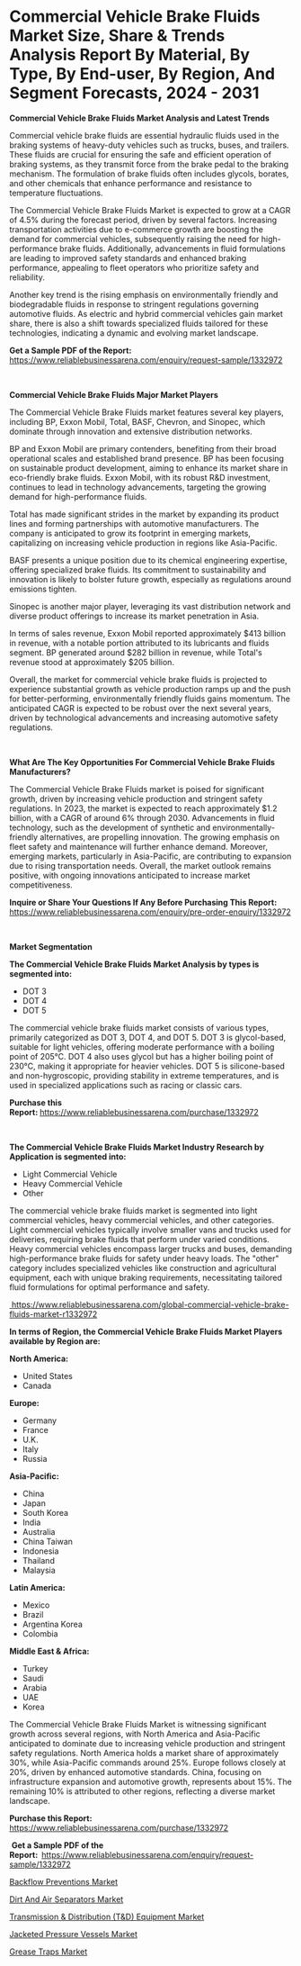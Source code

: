 <p><h1>Commercial Vehicle Brake Fluids Market Size, Share & Trends Analysis Report By Material, By Type, By End-user, By Region, And Segment Forecasts, 2024 - 2031</h1></p><p><strong>Commercial Vehicle Brake Fluids Market Analysis and Latest Trends</strong></p>
<p><p>Commercial vehicle brake fluids are essential hydraulic fluids used in the braking systems of heavy-duty vehicles such as trucks, buses, and trailers. These fluids are crucial for ensuring the safe and efficient operation of braking systems, as they transmit force from the brake pedal to the braking mechanism. The formulation of brake fluids often includes glycols, borates, and other chemicals that enhance performance and resistance to temperature fluctuations.</p><p>The Commercial Vehicle Brake Fluids Market is expected to grow at a CAGR of 4.5% during the forecast period, driven by several factors. Increasing transportation activities due to e-commerce growth are boosting the demand for commercial vehicles, subsequently raising the need for high-performance brake fluids. Additionally, advancements in fluid formulations are leading to improved safety standards and enhanced braking performance, appealing to fleet operators who prioritize safety and reliability.</p><p>Another key trend is the rising emphasis on environmentally friendly and biodegradable fluids in response to stringent regulations governing automotive fluids. As electric and hybrid commercial vehicles gain market share, there is also a shift towards specialized fluids tailored for these technologies, indicating a dynamic and evolving market landscape.</p></p>
<p><strong>Get a Sample PDF of the Report:&nbsp;</strong> <a href="https://www.reliablebusinessarena.com/enquiry/request-sample/1332972?utm_campaign=1294&utm_medium=2&utm_source=Github&utm_content=ia&utm_term=03102024&utm_id=commercial-vehicle-brake-fluids">https://www.reliablebusinessarena.com/enquiry/request-sample/1332972</a></p>
<p>&nbsp;</p>
<p><strong>Commercial Vehicle Brake Fluids Major Market Players</strong></p>
<p><p>The Commercial Vehicle Brake Fluids market features several key players, including BP, Exxon Mobil, Total, BASF, Chevron, and Sinopec, which dominate through innovation and extensive distribution networks.</p><p>BP and Exxon Mobil are primary contenders, benefiting from their broad operational scales and established brand presence. BP has been focusing on sustainable product development, aiming to enhance its market share in eco-friendly brake fluids. Exxon Mobil, with its robust R&D investment, continues to lead in technology advancements, targeting the growing demand for high-performance fluids.</p><p>Total has made significant strides in the market by expanding its product lines and forming partnerships with automotive manufacturers. The company is anticipated to grow its footprint in emerging markets, capitalizing on increasing vehicle production in regions like Asia-Pacific.</p><p>BASF presents a unique position due to its chemical engineering expertise, offering specialized brake fluids. Its commitment to sustainability and innovation is likely to bolster future growth, especially as regulations around emissions tighten. </p><p>Sinopec is another major player, leveraging its vast distribution network and diverse product offerings to increase its market penetration in Asia. </p><p>In terms of sales revenue, Exxon Mobil reported approximately $413 billion in revenue, with a notable portion attributed to its lubricants and fluids segment. BP generated around $282 billion in revenue, while Total's revenue stood at approximately $205 billion.</p><p>Overall, the market for commercial vehicle brake fluids is projected to experience substantial growth as vehicle production ramps up and the push for better-performing, environmentally friendly fluids gains momentum. The anticipated CAGR is expected to be robust over the next several years, driven by technological advancements and increasing automotive safety regulations.</p></p>
<p>&nbsp;</p>
<p><strong>What Are The Key Opportunities For Commercial Vehicle Brake Fluids Manufacturers?</strong></p>
<p><p>The Commercial Vehicle Brake Fluids market is poised for significant growth, driven by increasing vehicle production and stringent safety regulations. In 2023, the market is expected to reach approximately $1.2 billion, with a CAGR of around 6% through 2030. Advancements in fluid technology, such as the development of synthetic and environmentally-friendly alternatives, are propelling innovation. The growing emphasis on fleet safety and maintenance will further enhance demand. Moreover, emerging markets, particularly in Asia-Pacific, are contributing to expansion due to rising transportation needs. Overall, the market outlook remains positive, with ongoing innovations anticipated to increase market competitiveness.</p></p>
<p><strong>Inquire or Share Your Questions If Any Before Purchasing This Report:</strong> <a href="https://www.reliablebusinessarena.com/enquiry/pre-order-enquiry/1332972?utm_campaign=1294&utm_medium=2&utm_source=Github&utm_content=ia&utm_term=03102024&utm_id=commercial-vehicle-brake-fluids">https://www.reliablebusinessarena.com/enquiry/pre-order-enquiry/1332972</a></p>
<p>&nbsp;</p>
<p><strong>Market Segmentation</strong></p>
<p><strong>The Commercial Vehicle Brake Fluids Market Analysis by types is segmented into:</strong></p>
<p><ul><li>DOT 3</li><li>DOT 4</li><li>DOT 5</li></ul></p>
<p><p>The commercial vehicle brake fluids market consists of various types, primarily categorized as DOT 3, DOT 4, and DOT 5. DOT 3 is glycol-based, suitable for light vehicles, offering moderate performance with a boiling point of 205°C. DOT 4 also uses glycol but has a higher boiling point of 230°C, making it appropriate for heavier vehicles. DOT 5 is silicone-based and non-hygroscopic, providing stability in extreme temperatures, and is used in specialized applications such as racing or classic cars.</p></p>
<p><strong>Purchase this Report:&nbsp;</strong><a href="https://www.reliablebusinessarena.com/purchase/1332972?utm_campaign=1294&utm_medium=2&utm_source=Github&utm_content=ia&utm_term=03102024&utm_id=commercial-vehicle-brake-fluids">https://www.reliablebusinessarena.com/purchase/1332972</a></p>
<p>&nbsp;</p>
<p><strong>The Commercial Vehicle Brake Fluids Market Industry Research by Application is segmented into:</strong></p>
<p><ul><li>Light Commercial Vehicle</li><li>Heavy Commercial Vehicle</li><li>Other</li></ul></p>
<p><p>The commercial vehicle brake fluids market is segmented into light commercial vehicles, heavy commercial vehicles, and other categories. Light commercial vehicles typically involve smaller vans and trucks used for deliveries, requiring brake fluids that perform under varied conditions. Heavy commercial vehicles encompass larger trucks and buses, demanding high-performance brake fluids for safety under heavy loads. The "other" category includes specialized vehicles like construction and agricultural equipment, each with unique braking requirements, necessitating tailored fluid formulations for optimal performance and safety.</p></p>
<p><a href="https://www.reliablebusinessarena.com/global-commercial-vehicle-brake-fluids-market-r1332972?utm_campaign=1294&utm_medium=2&utm_source=Github&utm_content=ia&utm_term=03102024&utm_id=commercial-vehicle-brake-fluids">&nbsp;https://www.reliablebusinessarena.com/global-commercial-vehicle-brake-fluids-market-r1332972</a></p>
<p><strong>In terms of Region, the Commercial Vehicle Brake Fluids Market Players available by Region are:</strong></p>
<p>
    <p> <strong> North America: </strong>
        <ul>
            <li>United States</li>
            <li>Canada</li>
        </ul>
        </p> 
    <p> <strong> Europe: </strong>
        <ul>
            <li>Germany</li>
            <li>France</li>
            <li>U.K.</li>
            <li>Italy</li>
            <li>Russia</li>
        </ul>
        </p> 
    <p> <strong> Asia-Pacific: </strong>
        <ul>
            <li>China</li>
            <li>Japan</li>
            <li>South Korea</li>
            <li>India</li>
            <li>Australia</li>
            <li>China Taiwan</li>
            <li>Indonesia</li>
            <li>Thailand</li>
            <li>Malaysia</li>
        </ul>
        </p> 
    <p> <strong> Latin America: </strong>
        <ul>
            <li>Mexico</li>
            <li>Brazil</li>
            <li>Argentina Korea</li>
            <li>Colombia</li>
        </ul>
        </p> 
    <p> <strong> Middle East & Africa: </strong>
        <ul>
            <li>Turkey</li>
            <li>Saudi</li>
            <li>Arabia</li>
            <li>UAE</li>
            <li>Korea</li>
        </ul>
    </p>
    </p>
<p><p>The Commercial Vehicle Brake Fluids Market is witnessing significant growth across several regions, with North America and Asia-Pacific anticipated to dominate due to increasing vehicle production and stringent safety regulations. North America holds a market share of approximately 30%, while Asia-Pacific commands around 25%. Europe follows closely at 20%, driven by enhanced automotive standards. China, focusing on infrastructure expansion and automotive growth, represents about 15%. The remaining 10% is attributed to other regions, reflecting a diverse market landscape.</p></p>
<p><strong>Purchase this Report: </strong><a href="https://www.reliablebusinessarena.com/purchase/1332972?utm_campaign=1294&utm_medium=2&utm_source=Github&utm_content=ia&utm_term=03102024&utm_id=commercial-vehicle-brake-fluids">https://www.reliablebusinessarena.com/purchase/1332972</a></p>
<p>&nbsp;<strong>Get a Sample PDF of the Report:&nbsp;&nbsp;</strong><a href="https://www.reliablebusinessarena.com/enquiry/request-sample/1332972?utm_campaign=1294&utm_medium=2&utm_source=Github&utm_content=ia&utm_term=03102024&utm_id=commercial-vehicle-brake-fluids">https://www.reliablebusinessarena.com/enquiry/request-sample/1332972</a></p>
<p><strong></strong></p>
<p><p><a href="https://www.linkedin.com/pulse/what-influencing-future-backflow-preventions-market-gdx3e?utm_campaign=1294&utm_medium=2&utm_source=Github&utm_content=ia&utm_term=03102024&utm_id=commercial-vehicle-brake-fluids">Backflow Preventions Market</a></p><p><a href="https://www.linkedin.com/pulse/comprehensive-look-product-type-horizontalvertical-application-dgslf?utm_campaign=1294&utm_medium=2&utm_source=Github&utm_content=ia&utm_term=03102024&utm_id=commercial-vehicle-brake-fluids">Dirt And Air Separators Market</a></p><p><a href="https://github.com/marloy8/Market-Research-Report-List-6/blob/main/transmission-distribution-td-equipment-market.md?utm_campaign=1294&utm_medium=2&utm_source=Github&utm_content=ia&utm_term=03102024&utm_id=commercial-vehicle-brake-fluids">Transmission & Distribution (T&D) Equipment Market</a></p><p><a href="https://www.linkedin.com/pulse/jacketed-pressure-vessels-market-insights-product-type-yz5ye?utm_campaign=1294&utm_medium=2&utm_source=Github&utm_content=ia&utm_term=03102024&utm_id=commercial-vehicle-brake-fluids">Jacketed Pressure Vessels Market</a></p><p><a href="https://www.linkedin.com/pulse/grease-traps-market-trends-strategic-insights-2024-2031-dataveil-q3zoe?utm_campaign=1294&utm_medium=2&utm_source=Github&utm_content=ia&utm_term=03102024&utm_id=commercial-vehicle-brake-fluids">Grease Traps Market</a></p></p>